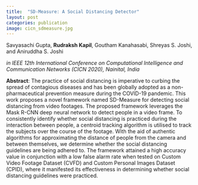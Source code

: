 ```yaml
---
title:  "SD-Measure: A Social Distancing Detector"
layout: post
categories: publication
image: cicn_sdmeasure.jpg
---
```


Savyasachi Gupta, **Rudraksh Kapil**, Goutham Kanahasabi, Shreyas S. Joshi, and Aniruddha S. Joshi

*in IEEE 12th International Conference on Computational Intelligence and Communication Networks (CICN 2020), Nainital, India*


<!--more-->

**Abstract**: The practice of social distancing is imperative to curbing the spread of contagious diseases and has been globally adopted as a non-pharmaceutical prevention measure during the COVID-19 pandemic. This work proposes a novel framework named SD-Measure for detecting social distancing from video footages. The proposed framework leverages the Mask R-CNN deep neural network to detect people in a video frame. To consistently identify whether social distancing is practiced during the interaction between people, a centroid tracking algorithm is utilised to track the subjects over the course of the footage. With the aid of authentic algorithms for approximating the distance of people from the camera and between themselves, we determine whether the social distancing guidelines are being adhered to. The framework attained a high accuracy value in conjunction with a low false alarm rate when tested on Custom Video Footage Dataset (CVFD) and Custom Personal Images Dataset (CPID), where it manifested its effectiveness in determining whether social distancing guidelines were practiced.
